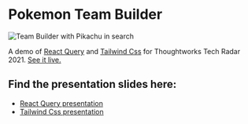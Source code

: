 # Pokemon Team Builder

![Team Builder with Pikachu in search](/Users/chrisjones/E-g/thoughtworks-demo/src/sample-pic.png)

A demo of [React Query](https://react-query.tanstack.com/) and [Tailwind Css](https://tailwindcss.com/) for Thoughtworks Tech Radar 2021. [See it live.](https://ubercj.github.io/poke-team-builder/)

## Find the presentation slides here:

* [React Query presentation](https://docs.google.com/presentation/d/1CzlNOljcTc1oFdQZNneGZUXGs2Dm-lvo/edit?usp=sharing&ouid=117225714034441732409&rtpof=true&sd=true)
* [Tailwind Css presentation](https://docs.google.com/presentation/d/16XeWaacdSKa-8MAZiKJ5pVdr9T_ksesX/edit?usp=sharing&ouid=117225714034441732409&rtpof=true&sd=true)

